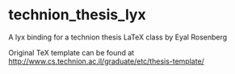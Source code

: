 technion_thesis_lyx
===================

A lyx binding for a technion thesis LaTeX class by Eyal Rosenberg


Original TeX template can be found at http://www.cs.technion.ac.il/graduate/etc/thesis-template/

